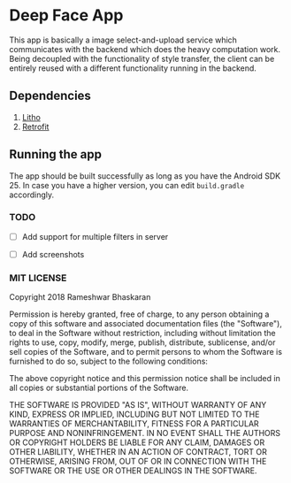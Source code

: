 # Deep Face App

This app is basically a image select-and-upload service which communicates with the backend which does the heavy computation work. Being decoupled with the functionality of style transfer, the client can be entirely reused with a different functionality running in the backend.

## Dependencies

1. [Litho](https://www.github.com/facebook/litho)
2. [Retrofit](https://square.github.io/retrofit/)


## Running the app

The app should be built successfully as long as you have the Android SDK 25. In case you have a higher version, you can edit `build.gradle` accordingly. 
<br>

### TODO

- [ ] Add support for multiple filters in server
- [ ] Add screenshots


### MIT LICENSE

Copyright 2018 Rameshwar Bhaskaran

Permission is hereby granted, free of charge, to any person obtaining a copy of this software and associated documentation files (the "Software"), to deal in the Software without restriction, including without limitation the rights to use, copy, modify, merge, publish, distribute, sublicense, and/or sell copies of the Software, and to permit persons to whom the Software is furnished to do so, subject to the following conditions:

The above copyright notice and this permission notice shall be included in all copies or substantial portions of the Software.

THE SOFTWARE IS PROVIDED "AS IS", WITHOUT WARRANTY OF ANY KIND, EXPRESS OR IMPLIED, INCLUDING BUT NOT LIMITED TO THE WARRANTIES OF MERCHANTABILITY, FITNESS FOR A PARTICULAR PURPOSE AND NONINFRINGEMENT. IN NO EVENT SHALL THE AUTHORS OR COPYRIGHT HOLDERS BE LIABLE FOR ANY CLAIM, DAMAGES OR OTHER LIABILITY, WHETHER IN AN ACTION OF CONTRACT, TORT OR OTHERWISE, ARISING FROM, OUT OF OR IN CONNECTION WITH THE SOFTWARE OR THE USE OR OTHER DEALINGS IN THE SOFTWARE. 
